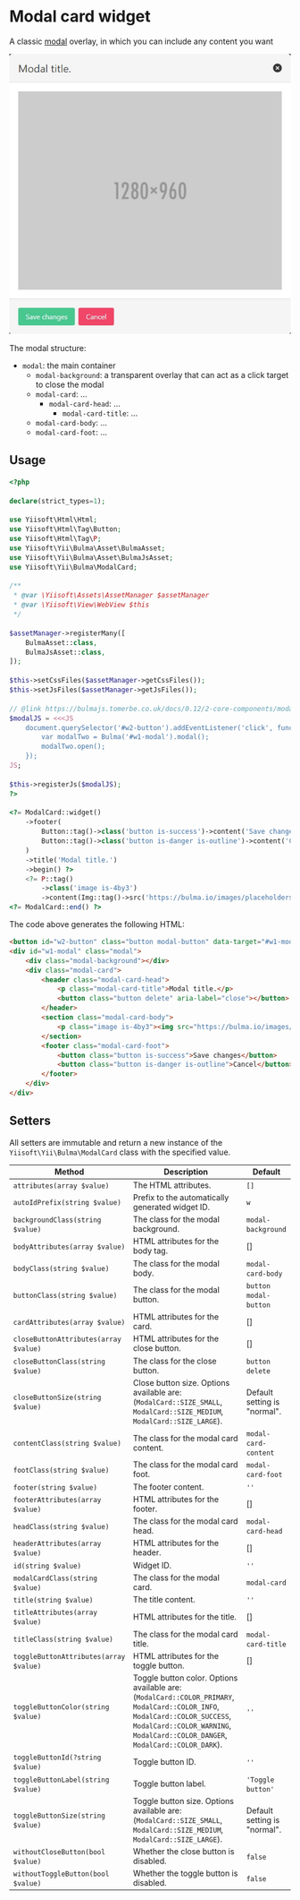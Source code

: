 # Modal card widget

A classic [modal](https://bulma.io/documentation/components/modal/) overlay, in which you can include any content you want

<p align="center">
    <img src="images/modal_card.png">
</p>

The modal structure:
- `modal`: the main container
    - `modal-background`: a transparent overlay that can act as a click target to close the modal
    - `modal-card`: ...
        - `modal-card-head`: ...
            - `modal-card-title`: ...
    - `modal-card-body`: ...
    - `modal-card-foot`: ...

## Usage

```php
<?php

declare(strict_types=1);

use Yiisoft\Html\Html;
use Yiisoft\Html\Tag\Button;
use Yiisoft\Html\Tag\P;
use Yiisoft\Yii\Bulma\Asset\BulmaAsset;
use Yiisoft\Yii\Bulma\Asset\BulmaJsAsset;
use Yiisoft\Yii\Bulma\ModalCard;

/**
 * @var \Yiisoft\Assets\AssetManager $assetManager
 * @var \Yiisoft\View\WebView $this
 */

$assetManager->registerMany([
    BulmaAsset::class,
    BulmaJsAsset::class,
]);

$this->setCssFiles($assetManager->getCssFiles());
$this->setJsFiles($assetManager->getJsFiles());

// @link https://bulmajs.tomerbe.co.uk/docs/0.12/2-core-components/modal/
$modalJS = <<<JS
    document.querySelector('#w2-button').addEventListener('click', function(e) {
        var modalTwo = Bulma('#w1-modal').modal();
        modalTwo.open();
    });
JS;

$this->registerJs($modalJS);
?>

<?= ModalCard::widget()
    ->footer(
        Button::tag()->class('button is-success')->content('Save changes') .
        Button::tag()->class('button is-danger is-outline')->content('Cancel')
    )
    ->title('Modal title.')
    ->begin() ?>
    <?= P::tag()
        ->class('image is-4by3')
        ->content(Img::tag()->src('https://bulma.io/images/placeholders/1280x960.png')) ?>
<?= ModalCard::end() ?>
```

The code above generates the following HTML:

```html
<button id="w2-button" class="button modal-button" data-target="#w1-modal" aria-haspopup="true">Toggle button</button>
<div id="w1-modal" class="modal">
    <div class="modal-background"></div>
    <div class="modal-card">
        <header class="modal-card-head">
            <p class="modal-card-title">Modal title.</p>
            <button class="button delete" aria-label="close"></button>
        </header>
        <section class="modal-card-body">
            <p class="image is-4by3"><img src="https://bulma.io/images/placeholders/1280x960.png"></p>
        </section>
        <footer class="modal-card-foot">
            <button class="button is-success">Save changes</button>
            <button class="button is-danger is-outline">Cancel</button>
        </footer>
    </div>
</div>
```

## Setters

All setters are immutable and return a new instance of the `Yiisoft\Yii\Bulma\ModalCard` class with the specified value.

Method | Description | Default
-------|-------------|---------
`attributes(array $value)` | The HTML attributes. | `[]`
`autoIdPrefix(string $value)` | Prefix to the automatically generated widget ID. | `w`
`backgroundClass(string $value)` | The class for the modal background. | `modal-background`
`bodyAttributes(array $value)` | HTML attributes for the body tag.| []
`bodyClass(string $value)` | The class for the modal body. | `modal-card-body`
`buttonClass(string $value)` | The class for the modal button. | `button modal-button`
`cardAttributes(array $value)` | HTML attributes for the card. | []
`closeButtonAttributes(array $value)` | HTML attributes for the close button. | []
`closeButtonClass(string $value)` | The class for the close button. | `button delete`
`closeButtonSize(string $value)` | Сlose button size. Options available are: (`ModalCard::SIZE_SMALL`, `ModalCard::SIZE_MEDIUM`, `ModalCard::SIZE_LARGE`). | Default setting is "normal".
`contentClass(string $value)` | The class for the modal card content. | `modal-card-content`
`footClass(string $value)` | The class for the modal card foot. | `modal-card-foot`
`footer(string $value)` | The footer content. | `''`
`footerAttributes(array $value)` | HTML attributes for the footer. | []
`headClass(string $value)` | The class for the modal card head. | `modal-card-head`
`headerAttributes(array $value)` | HTML attributes for the header. | []
`id(string $value)` | Widget ID. | `''`
`modalCardClass(string $value)` | The class for the modal card. | `modal-card`
`title(string $value)` | The title content. | `''`
`titleAttributes(array $value)` | HTML attributes for the title. | []
`titleClass(string $value)` | The class for the modal card title. | `modal-card-title`
`toggleButtonAttributes(array $value)` | HTML attributes for the toggle button. | []
`toggleButtonColor(string $value)` | Toggle button color. Options available are: (`ModalCard::COLOR_PRIMARY`, `ModalCard::COLOR_INFO`, `ModalCard::COLOR_SUCCESS`, `ModalCard::COLOR_WARNING`, `ModalCard::COLOR_DANGER`, `ModalCard::COLOR_DARK`). | `''`
`toggleButtonId(?string $value)` | Toggle button ID. | `''`
`toggleButtonLabel(string $value)` | Toggle button label. | `'Toggle button'`
`toggleButtonSize(string $value)` | Toggle button size. Options available are: (`ModalCard::SIZE_SMALL`, `ModalCard::SIZE_MEDIUM`, `ModalCard::SIZE_LARGE`). | Default setting is "normal".
`withoutCloseButton(bool $value)` | Whether the close button is disabled. | `false`
`withoutToggleButton(bool $value)` | Whether the toggle button is disabled. | `false`

